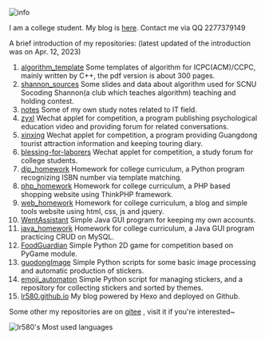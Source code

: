 ![info](https://github-readme-stats.vercel.app/api?username=lr580&show_icons=true&theme=radical&hide=prs,contribs)

I am a college student. My blog is [here](https://lr580.github.io/). Contact me via QQ 2277379149

A brief introduction of my repositories: (latest updated of the introduction was on Apr. 12, 2023)

1. [algorithm_template](https://github.com/lr580/algorithm_template) Some templates of algorithm for ICPC(ACM)/CCPC, mainly written by C++, the pdf version is about 300 pages.
2. [shannon_sources](https://github.com/lr580/shannon_sources) Some slides and data about algorithm used for SCNU Socoding Shannon(a club which teaches algorithm) teaching and holding contest. 
3. [notes](https://github.com/lr580/notes) Some of my own study notes related to IT field.
4. [zyxl](https://github.com/lr580/zyxl) Wechat applet for competition, a program publishing psychological education video and providing forum for related conversations.
5. [xinxing](https://github.com/lr580/xinxing) Wechat applet for competition, a program providing Guangdong tourist attraction information and keeping touring diary.
6. [blessing-for-laborers](https://github.com/lr580/blessing-for-laborers) Wechat applet for competition, a study forum for college students.
7. [dip_homework](https://github.com/lr580/dip_homework) Homework for college curriculum, a Python program recognizing ISBN number via template matching.
8. [php_homework](https://github.com/lr580/php_homework) Homework for college curriculum, a PHP based shopping website using ThinkPHP framework.
9. [web_homework](https://github.com/lr580/web_homework) Homework for college curriculum, a blog and simple tools website using html, css, js and jquery.
10. [WentAssistant](https://github.com/lr580/WentAssistant) Simple Java GUI program for keeping my own accounts.
11. [java_homework](https://github.com/lr580/java_homework) Homework for college curriculum, a Java GUI program practicing CRUD on MySQL.
12. [FoodGuardian](https://github.com/lr580/FoodGuardian) Simple Python 2D game for competition based on PyGame module.
13. [guodongImage](https://github.com/lr580/guodongImage) Simple Python scripts for some basic image processing and automatic production of stickers.
14. [emoji_automaton](https://github.com/lr580/emoji_automaton) Simple Python script for managing stickers, and a repository for collecting stickers and sorted by themes.
15. [lr580.github.io](https://github.com/lr580/lr580.github.io) My blog powered by Hexo and deployed on Github.

Some other my repositories are on [gitee](https://gitee.com/lr580) , visit it if you're interested~

![lr580's Most used languages](https://github-readme-stats.vercel.app/api/top-langs?username=lr580&show_icons=true&count_private=true&theme=gotham&layout=compact)

